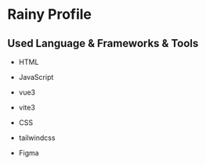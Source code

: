 # Rainy Profile
## Used Language & Frameworks & Tools

* HTML

* JavaScript
* vue3
* vite3 

* CSS
* tailwindcss

* Figma
